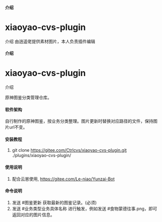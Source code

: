 #### 介绍
# xiaoyao-cvs-plugin

介绍
由逍遥佬提供素材图片，本人负责插件编辑

#### 介绍

# xiaoyao-cvs-plugin

介绍

原神图鉴分类管理仓库。

#### 软件架构
自行制作的原神图鉴，按业务分类整理。图片更新时替换对应路径的文件，保持图片url不变。


#### 安装教程

1.  git clone https://gitee.com/Ctrlcvs/xiaoyao-cvs-plugin.git ./plugins/xiaoyao-cvs-plugin/


#### 使用说明

1.  配合云崽使用, https://gitee.com/Le-niao/Yunzai-Bot



#### 命令说明
1. 发送 #图鉴更新 获取最新的图鉴记录。(必须)
2. 发送 #业务类型业务具体名称 进行触发，例如发送 #食物蒙德往事.png，即可返回对应的图片信息。
 